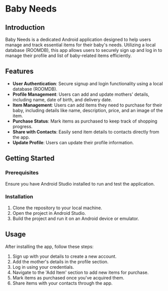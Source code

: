 # Baby Needs

## Introduction
Baby Needs is a dedicated Android application designed to help users manage and track essential items for their baby's needs. Utilizing a local database (ROOMDB), this app allows users to securely sign up and log in to manage their profile and list of baby-related items efficiently.

## Features

- **User Authentication**: Secure signup and login functionality using a local database (ROOMDB).
- **Profile Management**: Users can add and update mothers' details, including name, date of birth, and delivery date.
- **Item Management**: Users can add items they need to purchase for their baby, including details like name, description, price, and an image of the item.
- **Purchase Status**: Mark items as purchased to keep track of shopping progress.
- **Share with Contacts**: Easily send item details to contacts directly from the app.
- **Update Profile**: Users can update their profile information.

## Getting Started

### Prerequisites
Ensure you have Android Studio installed to run and test the application.

### Installation
1. Clone the repository to your local machine.
2. Open the project in Android Studio.
3. Build the project and run it on an Android device or emulator.

## Usage
After installing the app, follow these steps:
1. Sign up with your details to create a new account.
2. Add the mother's details in the profile section.
3. Log in using your credentials.
4. Navigate to the 'Add Item' section to add new items for purchase.
5. Mark items as purchased once you've acquired them.
6. Share items with your contacts through the app.
